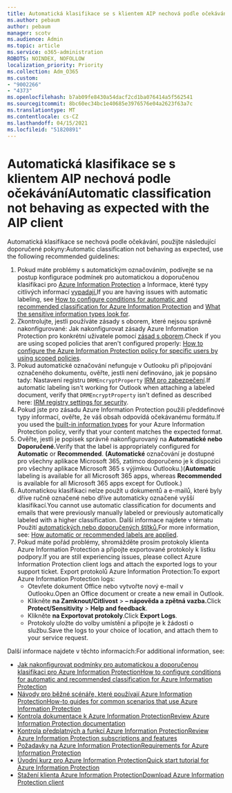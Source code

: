 ```yaml
---
title: Automatická klasifikace se s klientem AIP nechová podle očekávání
ms.author: pebaum
author: pebaum
manager: scotv
ms.audience: Admin
ms.topic: article
ms.service: o365-administration
ROBOTS: NOINDEX, NOFOLLOW
localization_priority: Priority
ms.collection: Adm_O365
ms.custom:
- "9002266"
- "4373"
ms.openlocfilehash: b7ab09fe8430a54dacf2cd1ba076414a5f562541
ms.sourcegitcommit: 8bc60ec34bc1e40685e3976576e04a2623f63a7c
ms.translationtype: MT
ms.contentlocale: cs-CZ
ms.lasthandoff: 04/15/2021
ms.locfileid: "51820891"
---
```

# <a name="automatic-classification-not-behaving-as-expected-with-the-aip-client"></a><span data-ttu-id="8239a-102">Automatická klasifikace se s klientem AIP nechová podle očekávání</span><span class="sxs-lookup"><span data-stu-id="8239a-102">Automatic classification not behaving as expected with the AIP client</span></span>

<span data-ttu-id="8239a-103">Automatická klasifikace se nechová podle očekávání, použijte následující doporučené pokyny:</span><span class="sxs-lookup"><span data-stu-id="8239a-103">Automatic classification not behaving as expected, use the following recommended guidelines:</span></span>

1. <span data-ttu-id="8239a-104">Pokud máte problémy s automatickým označováním, podívejte se na postup konfigurace podmínek pro automatickou a doporučenou klasifikaci pro [Azure Information Protection](https://docs.microsoft.com/azure/information-protection/configure-policy-classification) a Informace, které typy citlivých informací [vypadají.](https://docs.microsoft.com/microsoft-365/compliance/sensitive-information-type-entity-definitions)</span><span class="sxs-lookup"><span data-stu-id="8239a-104">If you are having issues with automatic labeling, see [How to configure conditions for automatic and recommended classification for Azure Information Protection](https://docs.microsoft.com/azure/information-protection/configure-policy-classification) and [What the sensitive information types look for](https://docs.microsoft.com/microsoft-365/compliance/sensitive-information-type-entity-definitions).</span></span>
2. <span data-ttu-id="8239a-105">Zkontrolujte, jestli používáte zásady s oborem, které nejsou správně nakonfigurované: Jak nakonfigurovat zásady Azure Information Protection pro konkrétní uživatele pomocí [zásad s oborem](https://docs.microsoft.com/azure/information-protection/configure-policy-scope).</span><span class="sxs-lookup"><span data-stu-id="8239a-105">Check if you are using scoped policies that aren't configured properly: [How to configure the Azure Information Protection policy for specific users by using scoped policies](https://docs.microsoft.com/azure/information-protection/configure-policy-scope).</span></span>
3. <span data-ttu-id="8239a-106">Pokud automatické označování nefunguje v Outlooku při připojování označeného dokumentu, ověřte, jestli není definováno, jak je popsáno tady: Nastavení registru `DRMEncryptProperty` [IRM pro zabezpečení](https://docs.microsoft.com/deployoffice/security/protect-sensitive-messages-and-documents-by-using-irm-in-office#office-2016-irm-registry-key-options).</span><span class="sxs-lookup"><span data-stu-id="8239a-106">If automatic labeling isn't working for Outlook when attaching a labeled document, verify that `DRMEncryptProperty` isn't defined as described here: [IRM registry settings for security](https://docs.microsoft.com/deployoffice/security/protect-sensitive-messages-and-documents-by-using-irm-in-office#office-2016-irm-registry-key-options).</span></span>
4. <span data-ttu-id="8239a-107">Pokud jste [](https://support.office.com/article/What-the-sensitive-information-types-look-for-fd505979-76be-4d9f-b459-abef3fc9e86b) pro zásadu Azure Information Protection použili předdefinové typy informací, ověřte, že váš obsah odpovídá očekávanému formátu.</span><span class="sxs-lookup"><span data-stu-id="8239a-107">If you used the [built-in information types](https://support.office.com/article/What-the-sensitive-information-types-look-for-fd505979-76be-4d9f-b459-abef3fc9e86b) for your Azure Information Protection policy, verify that your content matches the expected format.</span></span>
5. <span data-ttu-id="8239a-108">Ověřte, jestli je popisek správně nakonfigurovaný na **Automatické nebo** **Doporučené.**</span><span class="sxs-lookup"><span data-stu-id="8239a-108">Verify that the label is appropriately configured for **Automatic** or **Recommended**.</span></span> <span data-ttu-id="8239a-109">**(Automatické** označování je dostupné pro všechny aplikace Microsoft  365, zatímco doporučeno je k dispozici pro všechny aplikace Microsoft 365 s výjimkou Outlooku.)</span><span class="sxs-lookup"><span data-stu-id="8239a-109">(**Automatic** labeling is available for all Microsoft 365 apps, whereas **Recommended** is available for all Microsoft 365 apps except for Outlook.)</span></span>
6. <span data-ttu-id="8239a-110">Automatickou klasifikaci nelze použít u dokumentů a e-mailů, které byly dříve ručně označené nebo dříve automaticky označené vyšší klasifikací.</span><span class="sxs-lookup"><span data-stu-id="8239a-110">You cannot use automatic classification for documents and emails that were previously manually labeled or previously automatically labeled with a higher classification.</span></span>  <span data-ttu-id="8239a-111">Další informace najdete v tématu Použití [automatických nebo doporučených štítků.](https://docs.microsoft.com/azure/information-protection/configure-policy-classification#how-automatic-or-recommended-labels-are-applied)</span><span class="sxs-lookup"><span data-stu-id="8239a-111">For more information, see: [How automatic or recommended labels are applied](https://docs.microsoft.com/azure/information-protection/configure-policy-classification#how-automatic-or-recommended-labels-are-applied).</span></span>
7. <span data-ttu-id="8239a-112">Pokud máte pořád problémy, shromážděte prosím protokoly klienta Azure Information Protection a připojte exportované protokoly k lístku podpory.</span><span class="sxs-lookup"><span data-stu-id="8239a-112">If you are still experiencing issues, please collect Azure Information Protection client logs and attach the exported logs to your support ticket.</span></span> <span data-ttu-id="8239a-113">Export protokolů Azure Information Protection:</span><span class="sxs-lookup"><span data-stu-id="8239a-113">To export Azure Information Protection logs:</span></span>
    - <span data-ttu-id="8239a-114">Otevřete dokument Office nebo vytvořte nový e-mail v Outlooku.</span><span class="sxs-lookup"><span data-stu-id="8239a-114">Open an Office document or create a new email in Outlook.</span></span>
    - <span data-ttu-id="8239a-115">Klikněte **na Zamknout/Citlivost**  >  **– nápověda a zpětná vazba.**</span><span class="sxs-lookup"><span data-stu-id="8239a-115">Click **Protect/Sensitivity** > **Help and feedback**.</span></span>
    - <span data-ttu-id="8239a-116">Klikněte **na Exportovat protokoly**.</span><span class="sxs-lookup"><span data-stu-id="8239a-116">Click **Export Logs**.</span></span>
    - <span data-ttu-id="8239a-117">Protokoly uložte do volby umístění a připojte je k žádosti o službu.</span><span class="sxs-lookup"><span data-stu-id="8239a-117">Save the logs to your choice of location, and attach them to your service request.</span></span>

<span data-ttu-id="8239a-118">Další informace najdete v těchto informacích:</span><span class="sxs-lookup"><span data-stu-id="8239a-118">For additional information, see:</span></span>

- [<span data-ttu-id="8239a-119">Jak nakonfigurovat podmínky pro automatickou a doporučenou klasifikaci pro Azure Information Protection</span><span class="sxs-lookup"><span data-stu-id="8239a-119">How to configure conditions for automatic and recommended classification for Azure Information Protection</span></span>](https://docs.microsoft.com/azure/information-protection/configure-policy-classification)
- [<span data-ttu-id="8239a-120">Návody pro běžné scénáře, které používají Azure Information Protection</span><span class="sxs-lookup"><span data-stu-id="8239a-120">How-to guides for common scenarios that use Azure Information Protection</span></span>](https://docs.microsoft.com/azure/information-protection/how-to-guides)
- [<span data-ttu-id="8239a-121">Kontrola dokumentace k Azure Information Protection</span><span class="sxs-lookup"><span data-stu-id="8239a-121">Review Azure Information Protection documentation</span></span>](https://docs.microsoft.com/azure/information-protection/what-is-information-protection)
- [<span data-ttu-id="8239a-122">Kontrola předplatných a funkcí Azure Information Protection</span><span class="sxs-lookup"><span data-stu-id="8239a-122">Review Azure Information Protection subscriptions and features</span></span>](https://azure.microsoft.com/pricing/details/information-protection)
- [<span data-ttu-id="8239a-123">Požadavky na Azure Information Protection</span><span class="sxs-lookup"><span data-stu-id="8239a-123">Requirements for Azure Information Protection</span></span>](https://docs.microsoft.com/azure/information-protection/get-started/requirements)
- [<span data-ttu-id="8239a-124">Úvodní kurz pro Azure Information Protection</span><span class="sxs-lookup"><span data-stu-id="8239a-124">Quick start tutorial for Azure Information Protection</span></span>](https://docs.microsoft.com/azure/information-protection/get-started/infoprotect-quick-start-tutorial)
- [<span data-ttu-id="8239a-125">Stažení klienta Azure Information Protection</span><span class="sxs-lookup"><span data-stu-id="8239a-125">Download Azure Information Protection client</span></span>](https://www.microsoft.com/download/details.aspx?id=53018)
